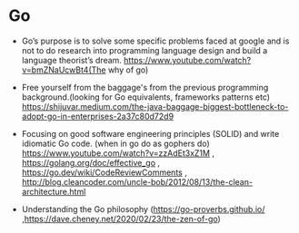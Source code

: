 # Go

- Go’s purpose is to solve some specific problems faced at google and is not to do research into programming language design and build a language theorist’s dream. https://www.youtube.com/watch?v=bmZNaUcwBt4(The why of go)

- Free yourself from the baggage's from the previous programming background.(looking for Go equivalents, frameworks patterns etc) https://shijuvar.medium.com/the-java-baggage-biggest-bottleneck-to-adopt-go-in-enterprises-2a37c80d72d9

- Focusing on good software engineering principles (SOLID) and write idiomatic Go code. (when in go do as gophers do) https://www.youtube.com/watch?v=zzAdEt3xZ1M , https://golang.org/doc/effective_go , https://go.dev/wiki/CodeReviewComments , http://blog.cleancoder.com/uncle-bob/2012/08/13/the-clean-architecture.html  

- Understanding the Go philosophy (https://go-proverbs.github.io/ ,https://dave.cheney.net/2020/02/23/the-zen-of-go) 
